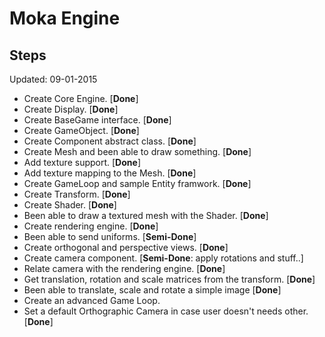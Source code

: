 # Moka Engine

## Steps
Updated: 09-01-2015

* Create Core Engine. [**Done**]
* Create Display. [**Done**]
* Create BaseGame interface. [**Done**]
* Create GameObject. [**Done**]
* Create Component abstract class. [**Done**]
* Create Mesh and been able to draw something. [**Done**]
* Add texture support. [**Done**]
* Add texture mapping to the Mesh. [**Done**]
* Create GameLoop and sample Entity framwork. [**Done**]
* Create Transform. [**Done**]
* Create Shader. [**Done**]
* Been able to draw a textured mesh with the Shader. [**Done**]
* Create rendering engine. [**Done**]
* Been able to send uniforms. [**Semi-Done**]
* Create orthogonal and perspective views. [**Done**]
* Create camera component. [**Semi-Done**: apply rotations and stuff..]
* Relate camera with the rendering engine. [**Done**]
* Get translation, rotation and scale matrices from the transform. [**Done**]
* Been able to translate, scale and rotate a simple image [**Done**]
* Create an advanced Game Loop.
* Set a default Orthographic Camera in case user doesn't needs other. [**Done**]